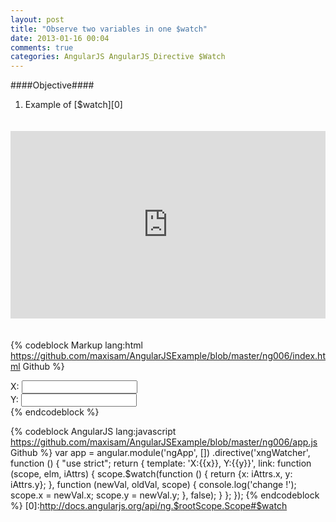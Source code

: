 ```yaml
---
layout: post
title: "Observe two variables in one $watch"
date: 2013-01-16 00:04
comments: true
categories: AngularJS AngularJS_Directive $Watch
---
```


####Objective####
1. Example of [$watch][0]

<iframe style="margin: 20px 0; width: 100%; height: 300px" src="http://embed.plnkr.co/o3cnXm" frameborder="0" allowfullscreen="allowfullscreen"></iframe>

{% codeblock Markup  lang:html https://github.com/maxisam/AngularJSExample/blob/master/ng006/index.html Github %}
<div>X: <input type='text' ng-model='x'/></div>
<div>Y: <input type='text' ng-model='y'/></div>
<div data-xng-watcher x='{{x}}' y='{{y}}'></div>
{% endcodeblock %}

{% codeblock AngularJS  lang:javascript https://github.com/maxisam/AngularJSExample/blob/master/ng006/app.js Github %} 
var app = angular.module('ngApp', [])
    .directive('xngWatcher', function () {
        "use strict";
        return {
            template: '<span>X:{{x}}, Y:{{y}}</span>',
            link: function (scope, elm, iAttrs) {
                scope.$watch(function () {
                    return {x: iAttrs.x, y: iAttrs.y};
                }, function (newVal, oldVal, scope) {
                    console.log('change !');
                    scope.x = newVal.x;
                    scope.y = newVal.y;
                }, false);
            }
        };
    });
{% endcodeblock %}
[0]:http://docs.angularjs.org/api/ng.$rootScope.Scope#$watch